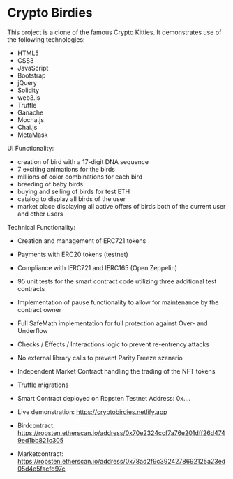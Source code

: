 # Crypto Birdies

This project is a clone of the famous Crypto Kitties.
It demonstrates use of the following technologies:

* HTML5
* CSS3
* JavaScript
* Bootstrap
* jQuery
* Solidity
* web3.js
* Truffle
* Ganache
* Mocha.js
* Chai.js
* MetaMask

UI Functionality:

* creation of bird with a 17-digit DNA sequence
* 7 exciting animations for the birds
* millions of color combinations for each bird
* breeding of baby birds
* buying and selling of birds for test ETH
* catalog to display all birds of the user
* market place displaying all active offers of birds both of the current user and other users

Technical Functionality:

* Creation and management of ERC721 tokens
* Payments with ERC20 tokens (testnet)
* Compliance with IERC721 and IERC165 (Open Zeppelin)
* 95 unit tests for the smart contract code utilizing three additional test contracts
* Implementation of pause functionality to allow for maintenance by the contract owner
* Full SafeMath implementation for full protection against Over- and Underflow
* Checks / Effects / Interactions logic to prevent re-entrency attacks
* No external library calls to prevent Parity Freeze szenario
* Independent Market Contract handling the trading of the NFT tokens
* Truffle migrations
* Smart Contract deployed on Ropsten Testnet
  Address: 0x....

* Live demonstration: https://cryptobirdies.netlify.app
* Birdcontract: https://ropsten.etherscan.io/address/0x70e2324ccf7a76e201dff26d4749ed1bb821c305
* Marketcontract: https://ropsten.etherscan.io/address/0x78ad2f9c3924278692125a23ed05d4e5facfd97c
